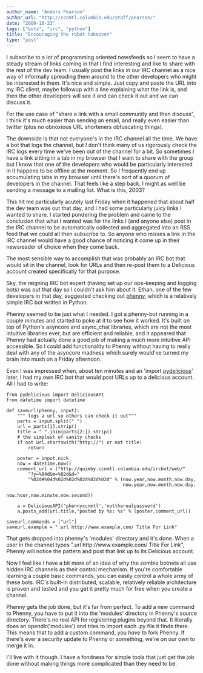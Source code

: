 ```yaml
---
author_name: "Anders Pearson"
author_url: "http://ccnmtl.columbia.edu/staff/pearson/"
date: "2009-10-23"
tags: ["bots", "irc", "python"]
title: "Encouraging the robot takeover"
type: "post"
---
```


<p>I subscribe to a lot of programming oriented newsfeeds so I seem to have a steady stream of links coming in that I find interesting and like to share with the rest of the dev team. I usually post the links in our IRC channel as a nice way of informally spreading them around to the other developers who might be interested in them. It's nice and simple. Just copy and paste the URL into my IRC client, maybe followup with a line explaining what the link is, and then the other developers will see it and can check it out and we can discuss it. </p>

<!--more-->

<p>For the use case of "share a link with a small community and then discuss", I think it's much easier than sending an email, and really even easier than twitter (plus no obnoxious URL shorteners obfuscating things). </p>

<p>The downside is that not everyone's in the IRC channel all the time. We have a bot that logs the channel, but I don't think many of us rigorously check the IRC logs every time we've been out of the channel for a bit. So sometimes I have a link sitting in a tab in my browser that I want to share with the group but I know that one of the developers who would be particularly interested in it happens to be offline at the moment. So I frequently end up accumulating tabs in my browser until there's sort of a quorum of developers in the channel. That feels like a step back. I might as well be sending a message to a mailing list. What is this, 2003?</p>

<p>This hit me particularly acutely last Friday when it happened that about half the dev team was out that day, and I had some particularly juicy links I wanted to share. I started pondering the problem and came to the conclusion that what I wanted was for the links I (and anyone else) post in the IRC channel to be automatically collected and aggregated into an RSS feed that we could all then subscribe to. So anyone who misses a link in the IRC channel would have a good chance of noticing it come up in their newsreader of choice when they come back. </p>

<p>The most sensible way to accomplish that was probably an IRC bot that would sit in the channel, look for URLs and then re-post them to a Delicious account created specifically for that purpose. </p>

<p>Sky, the reigning IRC bot expert (having set up our ops-keeping and logging bots) was out that day so I couldn't ask him about it. Ethan, one of the few developers in that day, suggested checking out <a href="http://inamidst.com/phenny/">phenny</a>, which is a relatively simple IRC bot written in Python. </p>

<p>Phenny seemed to be just what I needed. I got a phenny-bot running in a couple minutes and started to poke at it to see how it worked. It's built on top of Python's asyncore and async_chat libraries, which are not the most intuitive libraries ever, but are efficient and reliable, and it appeared that Phenny had actually done a good job of making a much more intuitive API accessible. So I could add functionality to Phenny without having to really deal with any of the asyncore madness which surely would've turned my brain into mush on a Friday afternoon. </p>

<p>Even I was impressed when, about ten minutes and an 'import <a href="http://code.google.com/p/pydelicious/">pydelicious</a>' later, I had my own IRC bot that would post URLs up to a delicious account. All I had to write:</p>

<pre><code>from pydelicious import DeliciousAPI
from datetime import datetime

def saveurl(phenny, input):
    """ logs a url so others can check it out"""
    parts = input.split(" ")
    url = parts[1].strip()
    title = " ".join(parts[2:]).strip()
    # the simplest of sanity checks
    if not url.startswith("http://") or not title:
        return

    poster = input.nick
    now = datetime.now()
    comment_url = ("http://quimby.ccnmtl.columbia.edu/ircbot/web/" 
        "?y=%04d&amp;m=%02d&amp;d=" 
        "%02d#%04d%02d%02d%02d%02d%02d" % (now.year,now.month,now.day,
                                           now.year,now.month,now.day,
                                            now.hour,now.minute,now.second))

    a = DeliciousAPI('phennyccnmtl','nottherealpassword')
    a.posts_add(url,title,"posted by %s: %s" % (poster,comment_url))

saveurl.commands = ["url"]
saveurl.example = ".url http://www.example.com/ Title For Link"
</code></pre>

<p>That gets dropped into phenny's 'modules' directory and it's done. When a user in the channel types ".url http://www.example.com/ Title For Link", Phenny will notice the pattern and post that link up to its Delicious account.</p>

<p>Now I feel like I have a bit more of an idea of why the zombie botnets all use hidden IRC channels as their control mechanism. If you're comfortable learning a couple basic commands, you can easily control a whole army of these bots. IRC's built-in distributed, scalable, relatively reliable architecture is proven and tested and you get it pretty much for free when you create a channel. </p>

<p>Phenny gets the job done, but it's far from perfect. To add a new command to Phenny, you have to put it into the 'modules' directory in Phenny's source directory. There's no real API for registering plugins beyond that. It literally does an opendir('modules') and tries to import each .py file it finds there. This means that to add a custom command, you <em>have</em> to fork Phenny. If there's ever a security update to Phenny or something, we're on our own to merge it in. </p>

<p>I'll live with it though. I have a fondness for simple tools that just get the job done without making things more complicated than they need to be.</p>
